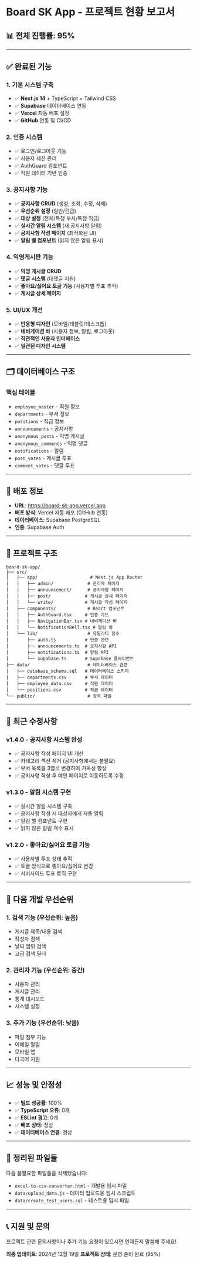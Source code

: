 # Board SK App - 프로젝트 현황 보고서

## 📊 **전체 진행률: 95%**

---

## ✅ **완료된 기능**

### **1. 기본 시스템 구축**
- ✅ **Next.js 14** + TypeScript + Tailwind CSS
- ✅ **Supabase** 데이터베이스 연동
- ✅ **Vercel** 자동 배포 설정
- ✅ **GitHub** 연동 및 CI/CD

### **2. 인증 시스템**
- ✅ 로그인/로그아웃 기능
- ✅ 사용자 세션 관리
- ✅ AuthGuard 컴포넌트
- ✅ 직원 데이터 기반 인증

### **3. 공지사항 기능**
- ✅ **공지사항 CRUD** (생성, 조회, 수정, 삭제)
- ✅ **우선순위 설정** (일반/긴급)
- ✅ **대상 설정** (전체/특정 부서/특정 직급)
- ✅ **실시간 알림 시스템** (새 공지사항 알림)
- ✅ **공지사항 작성 페이지** (최적화된 UI)
- ✅ **알림 벨 컴포넌트** (읽지 않은 알림 표시)

### **4. 익명게시판 기능**
- ✅ **익명 게시글 CRUD**
- ✅ **댓글 시스템** (대댓글 지원)
- ✅ **좋아요/싫어요 토글 기능** (사용자별 투표 추적)
- ✅ **게시글 상세 페이지**

### **5. UI/UX 개선**
- ✅ **반응형 디자인** (모바일/태블릿/데스크톱)
- ✅ **네비게이션 바** (사용자 정보, 알림, 로그아웃)
- ✅ **직관적인 사용자 인터페이스**
- ✅ **일관된 디자인 시스템**

---

## 🗂️ **데이터베이스 구조**

### **핵심 테이블**
- `employee_master` - 직원 정보
- `departments` - 부서 정보
- `positions` - 직급 정보
- `announcements` - 공지사항
- `anonymous_posts` - 익명 게시글
- `anonymous_comments` - 익명 댓글
- `notifications` - 알림
- `post_votes` - 게시글 투표
- `comment_votes` - 댓글 투표

---

## 🚀 **배포 정보**

- **URL**: https://board-sk-app.vercel.app
- **배포 방식**: Vercel 자동 배포 (GitHub 연동)
- **데이터베이스**: Supabase PostgreSQL
- **인증**: Supabase Auth

---

## 📁 **프로젝트 구조**

```
board-sk-app/
├── src/
│   ├── app/                    # Next.js App Router
│   │   ├── admin/             # 관리자 페이지
│   │   ├── announcement/      # 공지사항 페이지
│   │   ├── post/             # 게시글 상세 페이지
│   │   └── write/            # 게시글 작성 페이지
│   ├── components/            # React 컴포넌트
│   │   ├── AuthGuard.tsx     # 인증 가드
│   │   ├── NavigationBar.tsx # 네비게이션 바
│   │   └── NotificationBell.tsx # 알림 벨
│   └── lib/                   # 유틸리티 함수
│       ├── auth.ts           # 인증 관련
│       ├── announcements.ts  # 공지사항 API
│       ├── notifications.ts  # 알림 API
│       └── supabase.ts       # Supabase 클라이언트
├── data/                      # 데이터베이스 관련
│   ├── database_schema.sql   # 데이터베이스 스키마
│   ├── departments.csv       # 부서 데이터
│   ├── employee_data.csv     # 직원 데이터
│   └── positions.csv         # 직급 데이터
└── public/                    # 정적 파일
```

---

## 🔧 **최근 수정사항**

### **v1.4.0 - 공지사항 시스템 완성**
- ✅ 공지사항 작성 페이지 UI 개선
- ✅ 카테고리 섹션 제거 (공지사항에서는 불필요)
- ✅ 부서 목록을 3열로 변경하여 가독성 향상
- ✅ 공지사항 작성 후 메인 페이지로 이동하도록 수정

### **v1.3.0 - 알림 시스템 구현**
- ✅ 실시간 알림 시스템 구축
- ✅ 공지사항 작성 시 대상자에게 자동 알림
- ✅ 알림 벨 컴포넌트 구현
- ✅ 읽지 않은 알림 개수 표시

### **v1.2.0 - 좋아요/싫어요 토글 기능**
- ✅ 사용자별 투표 상태 추적
- ✅ 토글 방식으로 좋아요/싫어요 변경
- ✅ 서버사이드 투표 로직 구현

---

## 🎯 **다음 개발 우선순위**

### **1. 검색 기능 (우선순위: 높음)**
- 게시글 제목/내용 검색
- 작성자 검색
- 날짜 범위 검색
- 고급 검색 필터

### **2. 관리자 기능 (우선순위: 중간)**
- 사용자 관리
- 게시글 관리
- 통계 대시보드
- 시스템 설정

### **3. 추가 기능 (우선순위: 낮음)**
- 파일 첨부 기능
- 이메일 알림
- 모바일 앱
- 다국어 지원

---

## 📈 **성능 및 안정성**

- ✅ **빌드 성공률**: 100%
- ✅ **TypeScript 오류**: 0개
- ✅ **ESLint 경고**: 0개
- ✅ **배포 상태**: 정상
- ✅ **데이터베이스 연결**: 정상

---

## 🧹 **정리된 파일들**

다음 불필요한 파일들을 삭제했습니다:
- `excel-to-csv-converter.html` - 개발용 임시 파일
- `data/upload_data.js` - 데이터 업로드용 임시 스크립트
- `data/create_test_users.sql` - 테스트용 임시 파일

---

## 📞 **지원 및 문의**

프로젝트 관련 문의사항이나 추가 기능 요청이 있으시면 언제든지 말씀해 주세요!

**최종 업데이트**: 2024년 12월 19일
**프로젝트 상태**: 운영 준비 완료 (95%)
